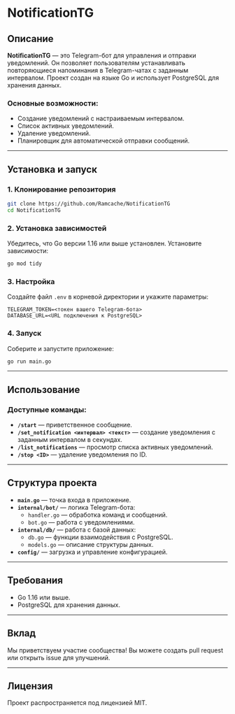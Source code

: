 
# NotificationTG

## Описание
**NotificationTG** — это Telegram-бот для управления и отправки уведомлений. Он позволяет пользователям устанавливать повторяющиеся напоминания в Telegram-чатах с заданным интервалом. Проект создан на языке Go и использует PostgreSQL для хранения данных.

### Основные возможности:
- Создание уведомлений с настраиваемым интервалом.
- Список активных уведомлений.
- Удаление уведомлений.
- Планировщик для автоматической отправки сообщений.

---

## Установка и запуск

### 1. Клонирование репозитория
```bash
git clone https://github.com/Ramcache/NotificationTG
cd NotificationTG
```

### 2. Установка зависимостей
Убедитесь, что Go версии 1.16 или выше установлен. Установите зависимости:
```bash
go mod tidy
```

### 3. Настройка
Создайте файл `.env` в корневой директории и укажите параметры:
```env
TELEGRAM_TOKEN=<токен вашего Telegram-бота>
DATABASE_URL=<URL подключения к PostgreSQL>
```

### 4. Запуск
Соберите и запустите приложение:
```bash
go run main.go
```

---

## Использование

### Доступные команды:
- **`/start`** — приветственное сообщение.
- **`/set_notification <интервал> <текст>`** — создание уведомления с заданным интервалом в секундах.
- **`/list_notifications`** — просмотр списка активных уведомлений.
- **`/stop <ID>`** — удаление уведомления по ID.

---

## Структура проекта

- **`main.go`** — точка входа в приложение.
- **`internal/bot/`** — логика Telegram-бота:
  - `handler.go` — обработка команд и сообщений.
  - `bot.go` — работа с уведомлениями.
- **`internal/db/`** — работа с базой данных:
  - `db.go` — функции взаимодействия с PostgreSQL.
  - `models.go` — описание структуры данных.
- **`config/`** — загрузка и управление конфигурацией.

---

## Требования

- Go 1.16 или выше.
- PostgreSQL для хранения данных.

---

## Вклад
Мы приветствуем участие сообщества! Вы можете создать pull request или открыть issue для улучшений.

---

## Лицензия
Проект распространяется под лицензией MIT.

